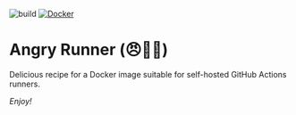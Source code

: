 ![build](https://github.com/AngryMaciek/angry-runner/actions/workflows/build.yaml/badge.svg)
[![Docker](https://badgen.net/badge/icon/docker?icon=docker&label)](https://hub.docker.com/r/angrymaciek/angry-runner)

# Angry Runner (😠🏃‍♂️)

Delicious recipe for a Docker image suitable for self-hosted GitHub Actions runners.

_Enjoy!_
